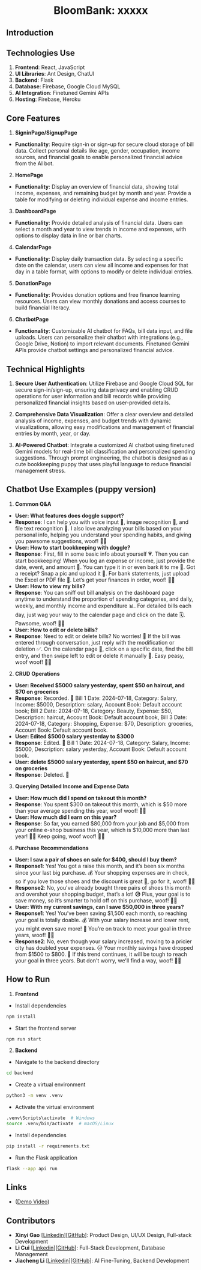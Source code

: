 <h1 align="center">BloomBank: xxxxx</h1>

## **Introduction**



## **Technologies Use**
1. **Frontend**: React, JavaScript
2. **UI Libraries**: Ant Design, ChatUI
3. **Backend**: Flask
4. **Database**: Firebase, Google Cloud MySQL
5. **AI Integration**: Finetuned Gemini APIs
6. **Hosting**: Firebase, Heroku

## **Core Features**

1. **SigninPage/SignupPage**

- **Functionality**: Require sign-in or sign-up for secure cloud storage of bill data. Collect personal details like age, gender, occupation, income sources, and financial goals to enable personalized financial advice from the AI bot.

2. **HomePage**

- **Functionality**: Display an overview of financial data, showing total income, expenses, and remaining budget by month and year. Provide a table for modifying or deleting individual expense and income entries.
  
3. **DashboardPage**

- **Functionality**: Provide detailed analysis of financial data. Users can select a month and year to view trends in income and expenses, with options to display data in line or bar charts.

4. **CalendarPage**

- **Functionality**: Display daily transaction data. By selecting a specific date on the calendar, users can view all income and expenses for that day in a table format, with options to modify or delete individual entries.

5. **DonationPage**

- **Functionality**: Provides donation options and free finance learning resources. Users can view monthly donations and access courses to build financial literacy.

6. **ChatbotPage**

- **Functionality**: Customizable AI chatbot for FAQs, bill data input, and file uploads. Users can personalize their chatbot with integrations (e.g., Google Drive, Notion) to import relevant documents. Finetuned Gemini APIs provide chatbot settings and personalized financial advice.

## Technical Highlights

1. **Secure User Authentication**: Utilize Firebase and Google Cloud SQL for secure sign-in/sign-up, ensuring data privacy and enabling CRUD operations for user information and bill records while providing personalized financial insights based on user-provided details.

2. **Comprehensive Data Visualization**: Offer a clear overview and detailed analysis of income, expenses, and budget trends with dynamic visualizations, allowing easy modifications and management of financial entries by month, year, or day.

3. **AI-Powered Chatbot**: Integrate a customized AI chatbot using finetuned Gemini models for real-time bill classification and personalized spending suggestions. Through prompt engineering, the chatbot is designed as a cute bookkeeping puppy that uses playful language to reduce financial management stress.

## Chatbot Use Examples (puppy version)

1. **Common Q&A**
- **User: What features does doggle support?**
- **Response**: I can help you with voice input 🎤, image recognition 📸, and file text recognition 📄. I also love analyzing your bills based on your personal info, helping you understand your spending habits, and giving you pawsome suggestions, woof! 🐶✨
- **User: How to start bookkeeping with doggle?**
- **Response**: First, fill in some basic info about yourself 💗. Then you can start bookkeeping! When you log an expense or income, just provide the date, event, and amount 📝. You can type it in or even bark it to me 🐾. Got a receipt? Snap a pic and upload it 📸. For bank statements, just upload the Excel or PDF file 📂. Let’s get your finances in order, woof! 🐶✨
- **User: How to view my bills?**
- **Response**: You can sniff out bill analysis on the dashboard page anytime to understand the proportion of spending categories, and daily, weekly, and monthly income and expenditure 📊. For detailed bills each day, just wag your way to the calendar page and click on the date 🗓️. Pawsome, woof! 🐶✨
- **User: How to edit or delete bills?**
- **Response**: Need to edit or delete bills? No worries! 🐾 If the bill was entered through conversation, just reply with the modification or deletion ✅. On the calendar page 📅, click on a specific date, find the bill entry, and then swipe left to edit or delete it manually 📝. Easy peasy, woof woof! 🐶✨

2. **CRUD Operations**
 - **User: Received $5000 salary yesterday, spent $50 on haircut, and $70 on groceries**
 - **Response**: Recorded. 🐾 Bill 1 Date: 2024-07-18, Category: Salary, Income: $5000, Description: salary, Account Book: Default account book; Bill 2 Date: 2024-07-18, Category: Beauty, Expense: $50, Description: haircut, Account Book: Default account book, Bill 3 Date: 2024-07-18, Category: Shopping, Expense: $70, Description: groceries, Account Book: Default account book.
 - **User: Edited $5000 salary yesterday to $3000**
 - **Response**: Edited. 🐾 Bill 1 Date: 2024-07-18, Category: Salary, Income: $5000, Description: salary yesterday, Account Book: Default account book.
 - **User: delete $5000 salary yesterday, spent $50 on haircut, and $70 on groceries**
 - **Response**: Deleted. 🐾

3. **Querying Detailed Income and Expense Data**
 - **User: How much did I spend on takeout this month?**
 - **Response**: You spent $300 on takeout this month, which is $50 more than your average spending this year, woof woof! 🐶✨
 - **User: How much did I earn on this year?**
 - **Response**: So far, you earned $80,000 from your job and $5,000 from your online e-shop business this year, which is $10,000 more than last year! **👩‍💻** Keep going, woof woof! 🐶✨

4. **Purchase Recommendations**
 - **User: I saw a pair of shoes on sale for $400, should I buy them?**
 - **Response1**:  Yes! You got a raise this month, and it’s been six months since your last big purchase. 💰 Your shopping expenses are in check, so if you love those shoes and the discount is great 👟, go for it,  woof! 🐶✨
 - **Response2**: No, you've already bought three pairs of shoes this month and overshot your shopping budget, that’s a lot! **😥** Plus, your goal is to save money, so it’s smarter to hold off on this purchase, woof! 🐶✨
 - **User: With my current savings, can I save $50,000 in three years?**
 - **Response1**: Yes! You’ve been saving $1,500 each month, so reaching your goal is totally doable. 💰 With your salary increase and lower rent, you might even save more! 💪 You’re on track to meet your goal in three years, woof! 🐶✨
 - **Response2**:  No, even though your salary increased, moving to a pricier city has doubled your expenses. 😥 Your monthly savings have dropped from $1500 to $800. 💸 If this trend continues, it will be tough to reach your goal in three years.  But don't worry, we'll find a way, woof! 🐶✨


## How to Run

1. **Frontend**

- Install dependencies

```bash
npm install
```

- Start the frontend server

```bash
npm run start
```

2. **Backend**

- Navigate to the backend directory

```bash
cd backend
```

- Create a virtual environment

```bash
python3 -m venv .venv
```

- Activate the virtual environment

```bash
.venv\Scripts\activate  # Windows
source .venv/bin/activate  # macOS/Linux
```

- Install dependencies

```bash
pip install -r requirements.txt
```

- Run the Flask application

```bash
flask --app api run
```

## Links

- ([Demo Video](https://youtu.be/8D57UD3cWfo?si=xhHj6ELR5Tlrhy4y))

## Contributors

- **Xinyi Gao** [[Linkedin](https://www.linkedin.com/in/xinyi-gao-cn/)][[GitHub](https://github.com/Joan-gao)]: Product Design, UI/UX Design, Full-stack Development
- **Li Cui** [[Linkedin](https://www.linkedin.com/in/li-cui-73809027b)][[GitHub](https://github.com/amandaliberaann)]: Full-Stack Development, Database Management
- **Jiacheng Li** [[Linkedin](https://www.linkedin.com/in/jiacheng-li-b17b41242/)][[GitHub](https://github.com/ljc0359)]: AI Fine-Tuning, Backend Development
